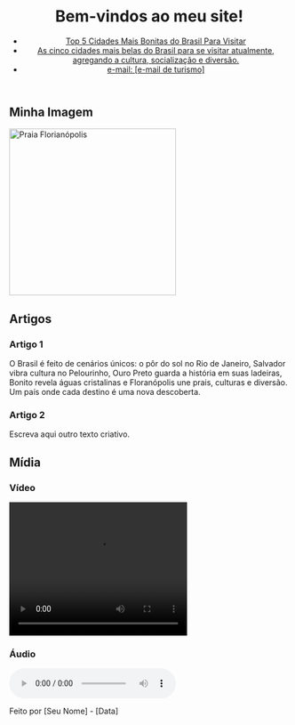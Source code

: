 <!DOCTYPE html>
<html lang="pt-br">
<head>
    <meta charset="UTF-8">
    <meta name="viewport" content="width=device-width, initial-scale=1.0">
    <title>Cidades Mais Bonitas do Brasil Atualmente</title>
</head>
<body>

  <header>
        <h1>Bem-vindos ao meu site!</h1>
        <nav>
            <ul>
                <li><a href="#">Top 5 Cidades Mais Bonitas do Brasil Para Visitar</a></li>
                <li><a href="#">As cinco cidades mais belas do Brasil para se visitar atualmente, agregando a cultura, socialização e diversão.</a></li>
                <li><a href="#">e-mail: [e-mail de turismo]</a></li>
            </ul>
        </nav>
    </header>

   <main>
        <section>
            <h2>Minha Imagem</h2>
            <img src="imagens/exemplo.jpg" alt="Praia Florianópolis" width="300">
        </section>

  <section>
  <h2>Artigos</h2>
            <article>
                <h3>Artigo 1</h3>
                <p>O Brasil é feito de cenários únicos: o pôr do sol no Rio de Janeiro, Salvador vibra cultura no Pelourinho, Ouro Preto guarda a história em suas ladeiras, Bonito revela águas cristalinas e Floranópolis une prais, culturas e diversão. Um país onde cada destino é uma nova descoberta.</p>
            </article>

   <article>
                <h3>Artigo 2</h3>
                <p>Escreva aqui outro texto criativo.</p>
            </article>
        </section>

   <section>
            <h2>Mídia</h2>
            <h3>Vídeo</h3>
            <video width="320" height="240" controls>
                <source src="midia/video.mp4" type="video/mp4">
                Seu navegador não suporta vídeos em HTML5.
            </video>

   <h3>Áudio</h3>
            <audio controls>
                <source src="midia/audio.mp3" type="audio/mpeg">
                Seu navegador não suporta áudio em HTML5.
            </audio>
        </section>
    </main>

   <footer>
        <p>Feito por [Seu Nome] - [Data]</p>
    </footer>

</body>
</html>
